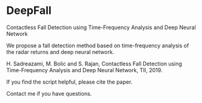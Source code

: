 # DeepFall
Contactless Fall Detection using Time-Frequency Analysis and Deep Neural Network

We propose a fall detection method based on time-frequency analysis of the radar returns and deep neural network. 

H. Sadreazami, M. Bolic and S. Rajan, Contactless Fall Detection using Time-Frequency Analysis and Deep Neural Network, TII, 2019.

If you find the script helpful, please cite the paper.

Contact me if you have questions.
